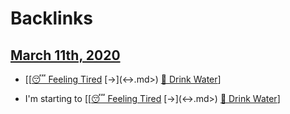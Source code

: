 
# Backlinks
## [March 11th, 2020](<March 11th, 2020.md>)
- [[[😴 Feeling Tired](<[[😴 Feeling Tired.md>) [->](<->.md>) [🚰 Drink Water](<🚰 Drink Water.md>)]

- I'm starting to [[[😴 Feeling Tired](<[[😴 Feeling Tired.md>) [->](<->.md>) [🚰 Drink Water](<🚰 Drink Water.md>)]

